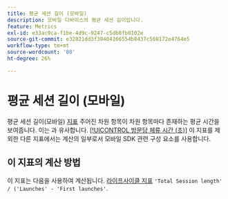 ```yaml
---
title: 평균 세션 길이 (모바일)
description: 모바일 디바이스의 평균 세션 길이입니다.
feature: Metrics
exl-id: e33ac9ca-f1be-4d9c-9247-c5db8fb0102e
source-git-commit: e32821dd3f30404166554b8437c508172e4764e5
workflow-type: tm+mt
source-wordcount: '80'
ht-degree: 26%

---
```


# 평균 세션 길이 (모바일)

평균 세션 길이(모바일) [지표](overview.md) 주어진 차원 항목이 차원 항목마다 존재하는 평균 시간을 보여줍니다. 이는 과 유사합니다. [[!UICONTROL 방문당 체류 시간 (초)]](time-spent-per-visit.md) 이 지표를 제외한 다른 지표에서는 계산의 일부로서 모바일 SDK 관련 구성 요소를 사용합니다.

## 이 지표의 계산 방법

이 지표는 다음을 사용하여 계산됩니다. [라이프사이클 지표](https://developer.adobe.com/client-sdks/documentation/mobile-core/lifecycle/metrics/) `'Total Session length' / ('Launches' - 'First launches'`.
